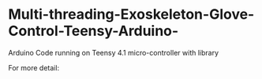 # Multi-threading-Exoskeleton-Glove-Control-Teensy-Arduino-
Arduino Code running on Teensy 4.1 micro-controller with library 


For more detail:
